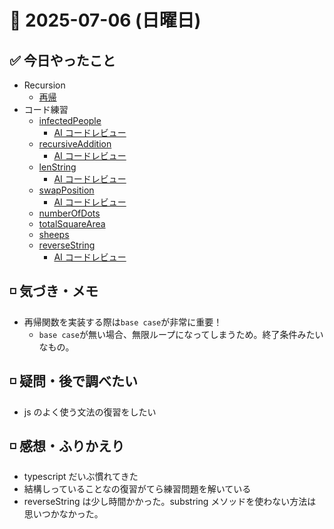 # 📅 2025-07-06 (日曜日)

## ✅ 今日やったこと

- Recursion
  - [再帰](https://recursionist.io/dashboard/course/2/lesson/126)
- コード練習
  - [infectedPeople](/journal/2025/07/practice_codes/infectedPeople.ts)
    - [AI コードレビュー](/journal/2025/07/ai_code_review/infectedPeople.md)
  - [recursiveAddition](/journal/2025/07/practice_codes/recursiceAddition.ts)
    - [AI コードレビュー](/journal/2025/07/ai_code_review/recursiveAddition.md)
  - [lenString](/journal/2025/07/practice_codes/lenString.ts)
    - [AI コードレビュー](/journal/2025/07/ai_code_review/lenString.md)
  - [swapPosition](/journal/2025/07/practice_codes/swapPosition.ts)
    - [AI コードレビュー](/journal/2025/07/ai_code_review/swapPosition.md)
  - [numberOfDots](/journal/2025/07/practice_codes/numberOfDots.ts)
  - [totalSquareArea](/journal/2025/07/practice_codes/totalSquareArea.ts)
  - [sheeps](/journal/2025/07/practice_codes/sheeps.ts)
  - [reverseString](/journal/2025/07/practice_codes/reverseString.ts)
    - [AI コードレビュー](/journal/2025/07/ai_code_review/reverseString.md)

## ◽️ 気づき・メモ

- 再帰関数を実装する際は`base case`が非常に重要！
  - `base case`が無い場合、無限ループになってしまうため。終了条件みたいなもの。

## ◽️ 疑問・後で調べたい

- js のよく使う文法の復習をしたい

## ◽️ 感想・ふりかえり

- typescript だいぶ慣れてきた
- 結構しっていることなの復習がてら練習問題を解いている
- reverseString は少し時間かかった。substring メソッドを使わない方法は思いつかなかった。
